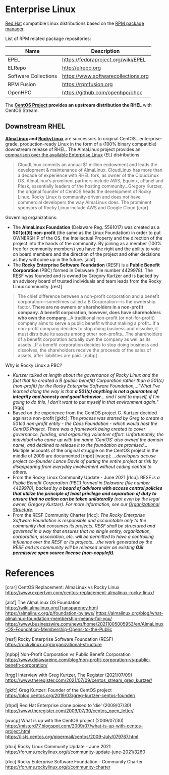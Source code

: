 # Enterprise Linux

[Red Hat](https://www.redhat.com) compatible Linux distributions based on
the [RPM package manager](rpm.md).

List of RPM related package repositories:

Name                  | Description
----------------------|------------------------
EPEL                  | https://fedoraproject.org/wiki/EPEL
ELRepo                | http://elrepo.org
Software Collections  | https://www.softwarecollections.org
RPM Fusion            | https://rpmfusion.org
OpenHPC               | https://github.com/openhpc/ohpc

The **[CentOS Project](centos.md) provides an upstream distribution the RHEL**
with CentOS Stream.

## Downstream RHEL

**[AlmaLinux](almalinux.md) and [RockyLinux](rockylinux.md)** are successors to
original CentOS...enterprise-grade, production-ready Linux in the form of a
(100% binary compatible) downstream release of RHEL. The AlmaLinux project
provides an [comparison over the available Enterprise Linux][01] (EL)
distributions.

[01]: https://wiki.almalinux.org/Comparison.html

> CloudLinux commits an annual $1 million endowment and leads the development &
> maintenance of AlmaLinux. CloudLinux has more than a decade of experience
> with RHEL fork, as owner of the CloudLinux OS. AlmaLinux’s prominent partners
> include AWS, Equinix, cPanel and Plesk, essentially leaders of the hosting
> community...Gregory Kurtzer, the original founder of CentOS heads the
> development of Rocky Linux. Rocky Linux is community-driven and does not have
> commercial developers the way AlmaLinux does. The prominent sponsors of Rocky
> Linux include AWS and Google Cloud [crar]

Governing organizations:

* The **AlmaLinux Foundation** (Delaware Reg. 5561017) was created as a
  **501(c)(6) non-profit** (the same as the Linux Foundation) in order to put
  OWNERSHIP of the OS, the Intellectual Property and the direction of the
  project into the hands of the community. By joining as a member (100% free
  for community members) you have the right and the ability to vote on board
  members and the direction of the project and other decisions as they will
  come up in the future. [alof]
* The **Rocky Enterprise Software Foundation** (RESF) is a **Public Benefit
  Corporation** (PBC) formed in Delaware (file number 4429978). The RESF was
  founded and is owned by Gregory Kurtzer and is backed by an advisory board of
  trusted individuals and team leads from the Rocky Linux community. [resf]

> The chief difference between a non-profit corporation and a benefit
> corporation—sometimes called a B Corporation—is the ownership factor. **There
> are no owners or shareholders in a non-profit company. A benefit corporation,
> however, does have shareholders who own the company**...A traditional
> non-profit (or not-for-profit) company aims to serve a public benefit without
> making a profit...If a non-profit company decides to stop doing business and
> dissolve, it must distribute its assets among other non-profits...The
> shareholders of a benefit corporation actually own the company as well as its
> assets...If a benefit corporation decides to stop doing business and
> dissolves, the shareholders receive the proceeds of the sales of assets,
> after liabilities are paid. [npbp]

Why is Rocky Linux a PBC?

* _Kurtzer talked at length about the governance of Rocky Linux and the fact
  that he created a B (public benefit) Corporation rather than a 501(c)
  (non-profit) for the Rocky Enterprise Software Foundation,..."What I've
  learned along the way is that **a 501(c) anything is not a guarantee of
  integrity and honesty and good behavior**... and I said to myself, if I'm
  going to do this, I don't want to put myself in that environment again."_
  [trgg]
* Based on the experience from the CentOS project G. Kurtzer decided against a
  non-profit [gkfc]: _The process was started by Greg to create a 501c3
  non-profit entity - the Caos Foundation - which would host the CentOS
  Project. There was a framework being created to cover governance, funding,
  and organizing volunteer effort. Unfortunately, the individual who came up
  with the name ‘CentOS’ also owned the domain name, and declined to release it
  to the foundation as promised..._ Multiple accounts of the original struggle
  on the CentOS project in the middle of 2009 are documented [rhpd] [wucp]:
  _...developers accuse project co-founder Lance Davis of putting the entire
  project at risk by disappearing from everyday involvement without ceding
  control to others._
* From the Rocky Linux Community Update - June 2021 [rlcu]: RESF _is a Public
  Benefit Corporation (PBC) formed in Delaware (file number 4429978), backed by
  a **board of advisors with access control policies that utilize the principle
  of least privilege and separation of duty to ensure that no action can be
  taken unilaterally** (not even by the legal owner, Gregory Kurtzer). For more
  information, see our [Organizational
  Structure](https://rockylinux.org/organizational-structure/)._
* From the RESF Community Charter [rlcc]: _The Rocky Enterprise Software
  Foundation is responsible and accountable only to the community that consumes
  its projects. RESF shall be structured and governed in a way that ensures
  that no single entity, organization, corporation, association, etc. will be
  permitted to have a controlling influence over the RESF or its
  projects....the work generated by the RESF and its community will be released
  under an existing **OSI permissive open source license (non-copyleft)**._


# References

[crar] CentOS Replacement: AlmaLinux vs Rocky Linux  
<https://www.expertvm.com/centos-replacement-almalinux-rocky-linux/>

[alof] The AlmaLinux OS Foundation  
<https://wiki.almalinux.org/Transparency.html>  
<https://almalinux.org/p/foundation-bylaws/>
<https://almalinux.org/blog/what-almalinux-foundation-membership-means-for-you/>  
<https://www.businesswire.com/news/home/20211005005953/en/AlmaLinux-OS-Foundation-Membership-Opens-to-the-Public>

[resf] Rocky Enterprise Software Foundation (RESF)  
<https://rockylinux.org/organizational-structure>

[npbp] Non-Profit Corporation vs Public Benefit Corporation  
<https://www.delawareinc.com/blog/non-profit-corporation-vs-public-benefit-corporation/>

[trgg] Interview with Greg Kurtzer, The Register (2021/07/09)  
<https://www.theregister.com/2021/07/09/centos_stream_greg_kurtzer/>

[gkfc] Greg Kurtzer: Founder of the CentOS project  
<https://blog.centos.org/2019/03/greg-kurtzer-centos-founder/>

[rhpd] Red Hat Enterprise clone poised to 'die'  (2009/07/30)  
<https://www.theregister.com/2009/07/30/centos_open_letter/>

[wucp] What is up with the CentOS project (2009/07/30)  
<https://misterd77.blogspot.com/2009/07/what-is-up-with-centos-project.html>  
<https://lists.centos.org/pipermail/centos/2009-July/079767.html>

[rlcu] Rocky Linux Community Update - June 2021  
<https://forums.rockylinux.org/t/community-update-june-2021/3260>

[rlcc] Rocky Enterprise Software Foundation - Community Charter  
<https://forums.rockylinux.org/t/community-charter>
